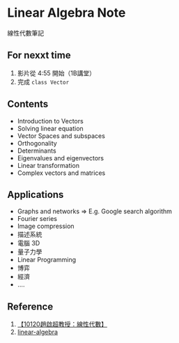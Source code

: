 # Linear Algebra Note

線性代數筆記

## For nexxt time

1. 影片從 4:55 開始（1B講堂）
2. 完成 `class Vector`

## Contents

+ Introduction to Vectors
+ Solving linear equation
+ Vector Spaces and subspaces
+ Orthogonality
+ Determinants
+ Eigenvalues and eigenvectors
+ Linear transformation
+ Complex vectors and matrices

## Applications

+ Graphs and networks => E.g. Google search algorithm
+ Fourier series
+ Image compression
+ 描述系統
+ 電腦 3D
+ 量子力學
+ Linear Programming
+ 博弈
+ 經濟
+ ....

## Reference

1. [【10120趙啟超教授：線性代數】](https://www.youtube.com/playlist?list=PLS0SUwlYe8cwxscGGxCUqQ78_AMJHQJ5u)
2. [linear-algebra](https://github.com/guokaide/linear-algebra)
